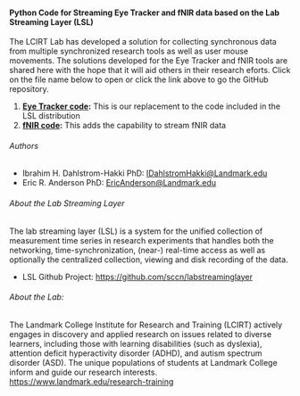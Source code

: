 #### Python Code for Streaming Eye Tracker and fNIR data based on the Lab Streaming Layer (LSL) ####

The LCIRT Lab has developed a solution for collecting synchronous data from multiple synchronized research tools as well as user mouse movements. The solutions developed for the Eye Tracker and fNIR tools are shared here with the hope that it will aid others in their research eforts. Click on the file name below to open or click the link above to go the GitHub repository.  
1. **[Eye Tracker code](/LCIRT_fNIR_LSL.py):** This is our replacement to the code included in the LSL distribution
2. **[fNIR code](/LCIRT_EyelinkSync_LSL.py):** This adds the capability to stream fNIR data




###### Authors ######
  + Ibrahim H. Dahlstrom-Hakki PhD: <IDahlstromHakki@Landmark.edu>
  + Eric R. Anderson PhD: <EricAnderson@Landmark.edu>

###### About the Lab Streaming Layer
The lab streaming layer (LSL) is a system for the unified collection of measurement time series in research experiments 
that handles both the networking, time-synchronization, (near-) real-time access as well as optionally the centralized collection, 
viewing and disk recording of the data.
  + LSL Github Project: https://github.com/sccn/labstreaminglayer

###### About the Lab:
The Landmark College Institute for Research and Training (LCIRT) actively engages in discovery and applied research on 
issues related to diverse learners, including those with learning disabilities (such as dyslexia), attention deficit 
hyperactivity disorder (ADHD), and autism spectrum disorder (ASD). The unique populations of students at Landmark College 
inform and guide our research interests. https://www.landmark.edu/research-training
